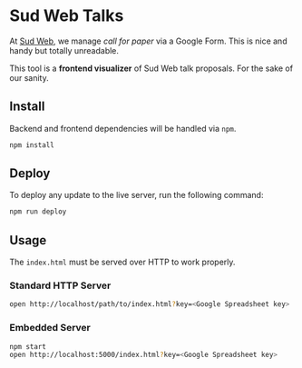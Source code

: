 # Sud Web Talks

At [Sud Web](http://sudweb.fr), we manage *call for paper* via a Google Form.
This is nice and handy but totally unreadable.

This tool is a **frontend visualizer** of Sud Web talk proposals.
For the sake of our sanity.

## Install

Backend and frontend dependencies will be handled via `npm`.

```bash
npm install
```

## Deploy

To deploy any update to the live server, run the following command:

```bash
npm run deploy
```

## Usage

The `index.html` must be served over HTTP to work properly.

### Standard HTTP Server

```bash
open http://localhost/path/to/index.html?key=<Google Spreadsheet key>
```

### Embedded Server

```bash
npm start
open http://localhost:5000/index.html?key=<Google Spreadsheet key>
```